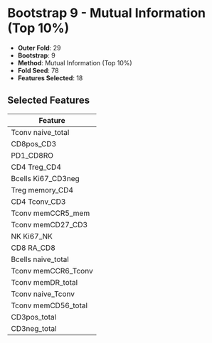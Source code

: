 # Bootstrap 9 - Mutual Information (Top 10%)

- **Outer Fold**: 29
- **Bootstrap**: 9
- **Method**: Mutual Information (Top 10%)
- **Fold Seed**: 78
- **Features Selected**: 18

## Selected Features

| Feature |
|---------|
| Tconv naive_total |
| CD8pos_CD3 |
| PD1_CD8RO |
| CD4 Treg_CD4 |
| Bcells Ki67_CD3neg |
| Treg memory_CD4 |
| CD4 Tconv_CD3 |
| Tconv memCCR5_mem |
| Tconv memCD27_CD3 |
| NK Ki67_NK |
| CD8 RA_CD8 |
| Bcells naive_total |
| Tconv memCCR6_Tconv |
| Tconv memDR_total |
| Tconv naive_Tconv |
| Tconv memCD56_total |
| CD3pos_total |
| CD3neg_total |
